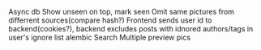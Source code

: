 Async db
Show unseen on top, mark seen
Omit same pictures from differrent sources(compare hash?)
Frontend sends user id to backend(cookies?), backend excludes posts with idnored authors/tags in user's ignore list
alembic
Search
Multiple preview pics